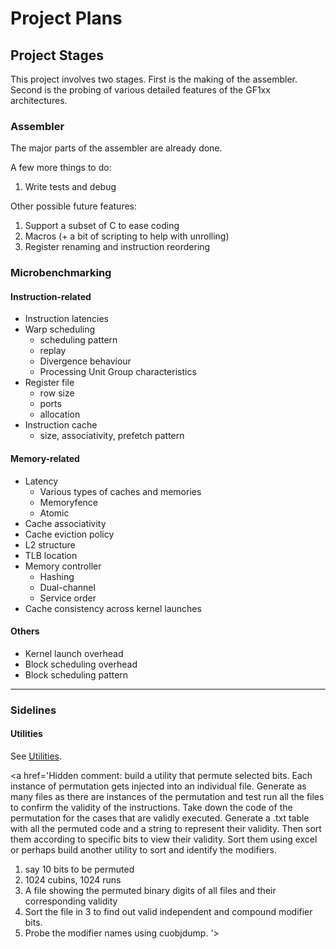 # Project Plans #

## Project Stages ##
This project involves two stages. First is the making of the assembler. Second is the probing of various detailed features of the GF1xx architectures.

### Assembler ###
The major parts of the assembler are already done.

A few more things to do:
  1. Write tests and debug

Other possible future features:
  1. Support a subset of C to ease coding
  1. Macros (+ a bit of scripting to help with unrolling)
  1. Register renaming and instruction reordering

### Microbenchmarking ###
#### Instruction-related ####
  * Instruction latencies
  * Warp scheduling
    * scheduling pattern
    * replay
    * Divergence behaviour
    * Processing Unit Group characteristics
  * Register file
    * row size
    * ports
    * allocation
  * Instruction cache
    * size, associativity, prefetch pattern

#### Memory-related ####
  * Latency
    * Various types of caches and memories
    * Memoryfence
    * Atomic
  * Cache associativity
  * Cache eviction policy
  * L2 structure
  * TLB location
  * Memory controller
    * Hashing
    * Dual-channel
    * Service order
  * Cache consistency across kernel launches

#### Others ####
  * Kernel launch overhead
  * Block scheduling overhead
  * Block scheduling pattern

---

### Sidelines ###
#### Utilities ####
See [Utilities](Utilities.md).


<a href='Hidden comment: 
build a utility that permute selected bits. Each instance of permutation gets injected into an individual file. Generate as many files as there are instances of the permutation and test run all the files to confirm the validity of the instructions. Take down the code of the permutation for the cases that are validly executed. Generate a .txt table with all the permuted code and a string to represent their validity. Then sort them according to specific bits to view their validity. Sort them using excel or perhaps build another utility to sort and identify the modifiers.
1. say 10 bits to be permuted
2. 1024 cubins, 1024 runs
3. A file showing the permuted binary digits of all files and their corresponding validity
4. Sort the file in 3 to find out valid independent and compound modifier bits.
5. Probe the modifier names using cuobjdump.
'></a>